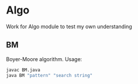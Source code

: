 # Algo
Work for Algo module to test my own understanding

## BM
Boyer-Moore algorithm. Usage:  
```bash
javac BM.java
java BM "pattern" "search string"
```
